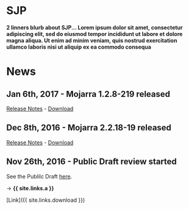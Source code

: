 # SJP

**2 linners blurb about SJP... Lorem ipsum dolor sit amet, consectetur adipiscing elit, sed do eiusmod tempor incididunt ut labore et dolore magna aliqua. Ut enim ad minim veniam, quis nostrud exercitation ullamco laboris nisi ut aliquip ex ea commodo consequa**

# News

## Jan 6th, 2017 - Mojarra 1.2.8-219 released ##

[Release Notes](http://oracle.com) - [Download](http://oracle.com)

## Dec 8th, 2016 - Mojarra 2.2.18-19 released ##

[Release Notes](http://oracle.com) - [Download](http://oracle.com)

## Nov 26th, 2016 - Public Draft review started

See the Publilc Draft [here](http://oracle.com).

-> **{{ site.links.a }}**

[Link]({{ site.links.download }})

